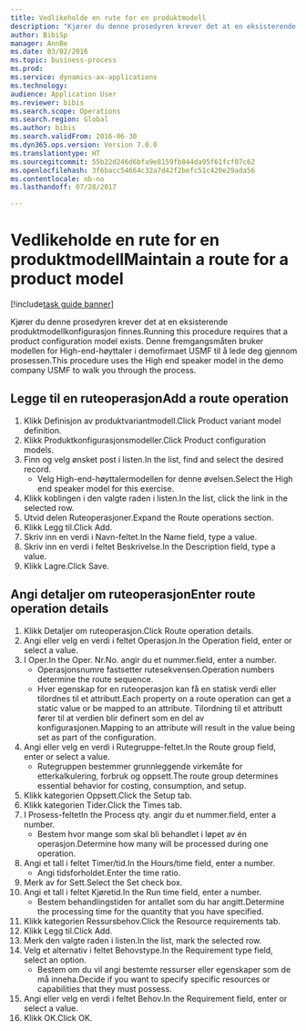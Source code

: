 ```yaml
--- 
title: Vedlikeholde en rute for en produktmodell
description: "Kjører du denne prosedyren krever det at en eksisterende produktmodellkonfigurasjon finnes."
author: BibiSp
manager: AnnBe
ms.date: 03/02/2016
ms.topic: business-process
ms.prod: 
ms.service: dynamics-ax-applications
ms.technology: 
audience: Application User
ms.reviewer: bibis
ms.search.scope: Operations
ms.search.region: Global
ms.author: bibis
ms.search.validFrom: 2016-06-30
ms.dyn365.ops.version: Version 7.0.0
ms.translationtype: HT
ms.sourcegitcommit: 55b22d246d6bfa9e8159fb844da95f61fcf07c62
ms.openlocfilehash: 3f6bacc54664c32a7d42f2befc51c420e29ada56
ms.contentlocale: nb-no
ms.lasthandoff: 07/28/2017

---
```

# <a name="maintain-a-route-for-a-product-model"></a><span data-ttu-id="8ad61-103">Vedlikeholde en rute for en produktmodell</span><span class="sxs-lookup"><span data-stu-id="8ad61-103">Maintain a route for a product model</span></span>

[!include[task guide banner](../../includes/task-guide-banner.md)]

<span data-ttu-id="8ad61-104">Kjører du denne prosedyren krever det at en eksisterende produktmodellkonfigurasjon finnes.</span><span class="sxs-lookup"><span data-stu-id="8ad61-104">Running this procedure requires that a product configuration model exists.</span></span> <span data-ttu-id="8ad61-105">Denne fremgangsmåten bruker modellen for High-end-høyttaler i demofirmaet USMF til å lede deg gjennom prosessen.</span><span class="sxs-lookup"><span data-stu-id="8ad61-105">This procedure uses the High end speaker model in the demo company USMF to walk you through the process.</span></span>


## <a name="add-a-route-operation"></a><span data-ttu-id="8ad61-106">Legge til en ruteoperasjon</span><span class="sxs-lookup"><span data-stu-id="8ad61-106">Add a route operation</span></span>
1. <span data-ttu-id="8ad61-107">Klikk Definisjon av produktvariantmodell.</span><span class="sxs-lookup"><span data-stu-id="8ad61-107">Click Product variant model definition.</span></span>
2. <span data-ttu-id="8ad61-108">Klikk Produktkonfigurasjonsmodeller.</span><span class="sxs-lookup"><span data-stu-id="8ad61-108">Click Product configuration models.</span></span>
3. <span data-ttu-id="8ad61-109">Finn og velg ønsket post i listen.</span><span class="sxs-lookup"><span data-stu-id="8ad61-109">In the list, find and select the desired record.</span></span>
    * <span data-ttu-id="8ad61-110">Velg High-end-høyttalermodellen for denne øvelsen.</span><span class="sxs-lookup"><span data-stu-id="8ad61-110">Select the High end speaker model for this exercise.</span></span>  
4. <span data-ttu-id="8ad61-111">Klikk koblingen i den valgte raden i listen.</span><span class="sxs-lookup"><span data-stu-id="8ad61-111">In the list, click the link in the selected row.</span></span>
5. <span data-ttu-id="8ad61-112">Utvid delen Ruteoperasjoner.</span><span class="sxs-lookup"><span data-stu-id="8ad61-112">Expand the Route operations section.</span></span>
6. <span data-ttu-id="8ad61-113">Klikk Legg til.</span><span class="sxs-lookup"><span data-stu-id="8ad61-113">Click Add.</span></span>
7. <span data-ttu-id="8ad61-114">Skriv inn en verdi i Navn-feltet.</span><span class="sxs-lookup"><span data-stu-id="8ad61-114">In the Name field, type a value.</span></span>
8. <span data-ttu-id="8ad61-115">Skriv inn en verdi i feltet Beskrivelse.</span><span class="sxs-lookup"><span data-stu-id="8ad61-115">In the Description field, type a value.</span></span>
9. <span data-ttu-id="8ad61-116">Klikk Lagre.</span><span class="sxs-lookup"><span data-stu-id="8ad61-116">Click Save.</span></span>

## <a name="enter-route-operation-details"></a><span data-ttu-id="8ad61-117">Angi detaljer om ruteoperasjon</span><span class="sxs-lookup"><span data-stu-id="8ad61-117">Enter route operation details</span></span>
1. <span data-ttu-id="8ad61-118">Klikk Detaljer om ruteoperasjon.</span><span class="sxs-lookup"><span data-stu-id="8ad61-118">Click Route operation details.</span></span>
2. <span data-ttu-id="8ad61-119">Angi eller velg en verdi i feltet Operasjon.</span><span class="sxs-lookup"><span data-stu-id="8ad61-119">In the Operation field, enter or select a value.</span></span>
3. <span data-ttu-id="8ad61-120">I Oper.</span><span class="sxs-lookup"><span data-stu-id="8ad61-120">In the Oper.</span></span> <span data-ttu-id="8ad61-121">Nr.</span><span class="sxs-lookup"><span data-stu-id="8ad61-121">No.</span></span> <span data-ttu-id="8ad61-122">angir du et nummer.</span><span class="sxs-lookup"><span data-stu-id="8ad61-122">field, enter a number.</span></span>
    * <span data-ttu-id="8ad61-123">Operasjonsnumre fastsetter rutesekvensen.</span><span class="sxs-lookup"><span data-stu-id="8ad61-123">Operation numbers determine the route sequence.</span></span>  
    * <span data-ttu-id="8ad61-124">Hver egenskap for en ruteoperasjon kan få en statisk verdi eller tilordnes til et attributt.</span><span class="sxs-lookup"><span data-stu-id="8ad61-124">Each property on a route operation can get a static value or be mapped to an attribute.</span></span> <span data-ttu-id="8ad61-125">Tilordning til et attributt fører til at verdien blir definert som en del av konfigurasjonen.</span><span class="sxs-lookup"><span data-stu-id="8ad61-125">Mapping to an attribute will result in the value being set as part of the configuration.</span></span>  
4. <span data-ttu-id="8ad61-126">Angi eller velg en verdi i Rutegruppe-feltet.</span><span class="sxs-lookup"><span data-stu-id="8ad61-126">In the Route group field, enter or select a value.</span></span>
    * <span data-ttu-id="8ad61-127">Rutegruppen bestemmer grunnleggende virkemåte for etterkalkulering, forbruk og oppsett.</span><span class="sxs-lookup"><span data-stu-id="8ad61-127">The route group determines essential behavior for costing, consumption, and setup.</span></span>  
5. <span data-ttu-id="8ad61-128">Klikk kategorien Oppsett.</span><span class="sxs-lookup"><span data-stu-id="8ad61-128">Click the Setup tab.</span></span>
6. <span data-ttu-id="8ad61-129">Klikk kategorien Tider.</span><span class="sxs-lookup"><span data-stu-id="8ad61-129">Click the Times tab.</span></span>
7. <span data-ttu-id="8ad61-130">I Prosess-feltet</span><span class="sxs-lookup"><span data-stu-id="8ad61-130">In the Process qty.</span></span> <span data-ttu-id="8ad61-131">angir du et nummer.</span><span class="sxs-lookup"><span data-stu-id="8ad61-131">field, enter a number.</span></span>
    * <span data-ttu-id="8ad61-132">Bestem hvor mange som skal bli behandlet i løpet av én operasjon.</span><span class="sxs-lookup"><span data-stu-id="8ad61-132">Determine how many will be processed during one operation.</span></span>  
8. <span data-ttu-id="8ad61-133">Angi et tall i feltet Timer/tid.</span><span class="sxs-lookup"><span data-stu-id="8ad61-133">In the Hours/time field, enter a number.</span></span>
    * <span data-ttu-id="8ad61-134">Angi tidsforholdet.</span><span class="sxs-lookup"><span data-stu-id="8ad61-134">Enter the time ratio.</span></span>  
9. <span data-ttu-id="8ad61-135">Merk av for Sett.</span><span class="sxs-lookup"><span data-stu-id="8ad61-135">Select the Set check box.</span></span>
10. <span data-ttu-id="8ad61-136">Angi et tall i feltet Kjøretid.</span><span class="sxs-lookup"><span data-stu-id="8ad61-136">In the Run time field, enter a number.</span></span>
    * <span data-ttu-id="8ad61-137">Bestem behandlingstiden for antallet som du har angitt.</span><span class="sxs-lookup"><span data-stu-id="8ad61-137">Determine the processing time for the quantity that you have specified.</span></span>  
11. <span data-ttu-id="8ad61-138">Klikk kategorien Ressursbehov.</span><span class="sxs-lookup"><span data-stu-id="8ad61-138">Click the Resource requirements tab.</span></span>
12. <span data-ttu-id="8ad61-139">Klikk Legg til.</span><span class="sxs-lookup"><span data-stu-id="8ad61-139">Click Add.</span></span>
13. <span data-ttu-id="8ad61-140">Merk den valgte raden i listen.</span><span class="sxs-lookup"><span data-stu-id="8ad61-140">In the list, mark the selected row.</span></span>
14. <span data-ttu-id="8ad61-141">Velg et alternativ i feltet Behovstype.</span><span class="sxs-lookup"><span data-stu-id="8ad61-141">In the Requirement type field, select an option.</span></span>
    * <span data-ttu-id="8ad61-142">Bestem om du vil angi bestemte ressurser eller egenskaper som de må inneha.</span><span class="sxs-lookup"><span data-stu-id="8ad61-142">Decide if you want to specify specific resources or capabilities that they must possess.</span></span>  
15. <span data-ttu-id="8ad61-143">Angi eller velg en verdi i feltet Behov.</span><span class="sxs-lookup"><span data-stu-id="8ad61-143">In the Requirement field, enter or select a value.</span></span>
16. <span data-ttu-id="8ad61-144">Klikk OK.</span><span class="sxs-lookup"><span data-stu-id="8ad61-144">Click OK.</span></span>


